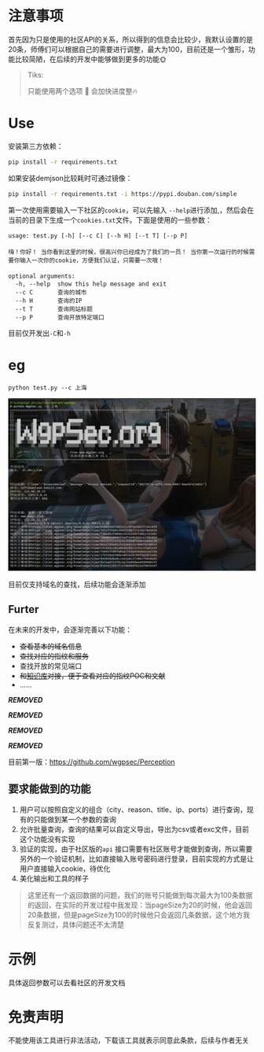 # 注意事项

首先因为只是使用的社区API的关系，所以得到的信息会比较少，我默认设置的是20条，师傅们可以根据自己的需要进行调整，最大为100，目前还是一个雏形，功能比较简陋，在后续的开发中能够做到更多的功能:sun_with_face:

>  Tiks:
>
> 只能使用两个选项 :older_man: 会加快进度整:fire:



# Use

安装第三方依赖：
```bash
pip install -r requirements.txt
```
如果安装demjson比较耗时可通过镜像：
```bash
pip install -r requirements.txt -i https://pypi.douban.com/simple
```

第一次使用需要输入一下社区的`cookie`，可以先输入 `--help`进行添加,，然后会在当前的目录下生成一个`cookies.txt`文件。下面是使用的一些参数：

```
usage: test.py [-h] [--c C] [--h H] [--t T] [--p P]

嗨！你好！ 当你看到这里的时候，很高兴你已经成为了我们的一员！ 当你第一次运行的时候需要你输入一次你的cookie，方便我们认证，只需要一次哦！

optional arguments:
  -h, --help  show this help message and exit
  --c C       查询的城市
  --h H       查询的IP
  --t T       查询网站标题
  --p P       查询开放特定端口
```

目前仅开发出`-C`和`-h` 

# eg

`python test.py --c 上海`

![image-20200721181428197](demo.png)

目前仅支持域名的查找，后续功能会逐渐添加

## Furter

在未来的开发中，会逐渐完善以下功能：

- ~~查看基本的域名信息~~
- ~~查找对应的指纹和服务~~
- 查找开放的常见端口
- ~~和[知识库](https://plat.wgpsec.org/knowledge)对接，便于查看对应的指纹POC和文献~~
- ......



***REMOVED***

***REMOVED***

***REMOVED***

***REMOVED***



目前第一版：https://github.com/wgpsec/Perception

## 要求能做到的功能

1. 用户可以按照自定义的组合（city、reason、title、ip、ports）进行查询，现有的只能做到某一个参数的查询
2. 允许批量查询，查询的结果可以自定义导出，导出为csv或者exc文件，目前这个功能没有实现
3. 验证的实现，由于社区版的`api` 接口需要有社区账号才能做到查询，所以需要另外的一个验证机制，比如直接输入账号密码进行登录，目前实现的方式是让用户直接输入cookie，待优化
4. 美化输出和工具的样子



> 这里还有一个返回数据的问题，我们的账号只能做到每次最大为100条数据的返回，在实际的开发过程中我发现：当pageSize为20的时候，他会返回20条数据，但是pageSize为100的时候他只会返回几条数据，这个地方我反复测过，具体问题还不太清楚

# 示例

具体返回参数可以去看社区的开发文档

# 免责声明

不能使用该工具进行非法活动，下载该工具就表示同意此条款，后续与作者无关